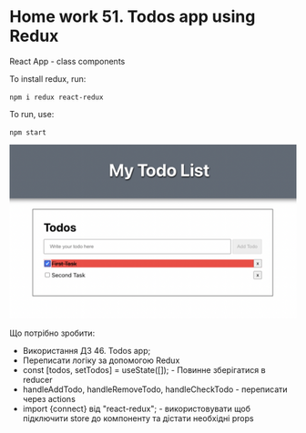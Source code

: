 # Home work 51. Todos app using Redux

React App - class components

To install redux, run:

`npm i redux react-redux`

To run, use:

`npm start`


![screen1](./screen.png)


Що потрібно зробити:

* Використання ДЗ 46. Todos app;
* Переписати логіку за допомогою Redux
* const [todos, setTodos] = useState([]); - Повинне зберігатися в reducer
* handleAddTodo, handleRemoveTodo, handleCheckTodo - переписати через actions
* import {connect} від "react-redux"; - використовувати щоб підключити store до компоненту та дістати необхідні props




